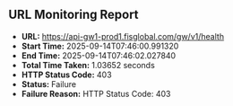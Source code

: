 ## URL Monitoring Report

- **URL:** https://api-gw1-prod1.fisglobal.com/gw/v1/health
- **Start Time:** 2025-09-14T07:46:00.991320
- **End Time:** 2025-09-14T07:46:02.027840
- **Total Time Taken:** 1.03652 seconds
- **HTTP Status Code:** 403
- **Status:** Failure
- **Failure Reason:** HTTP Status Code: 403

